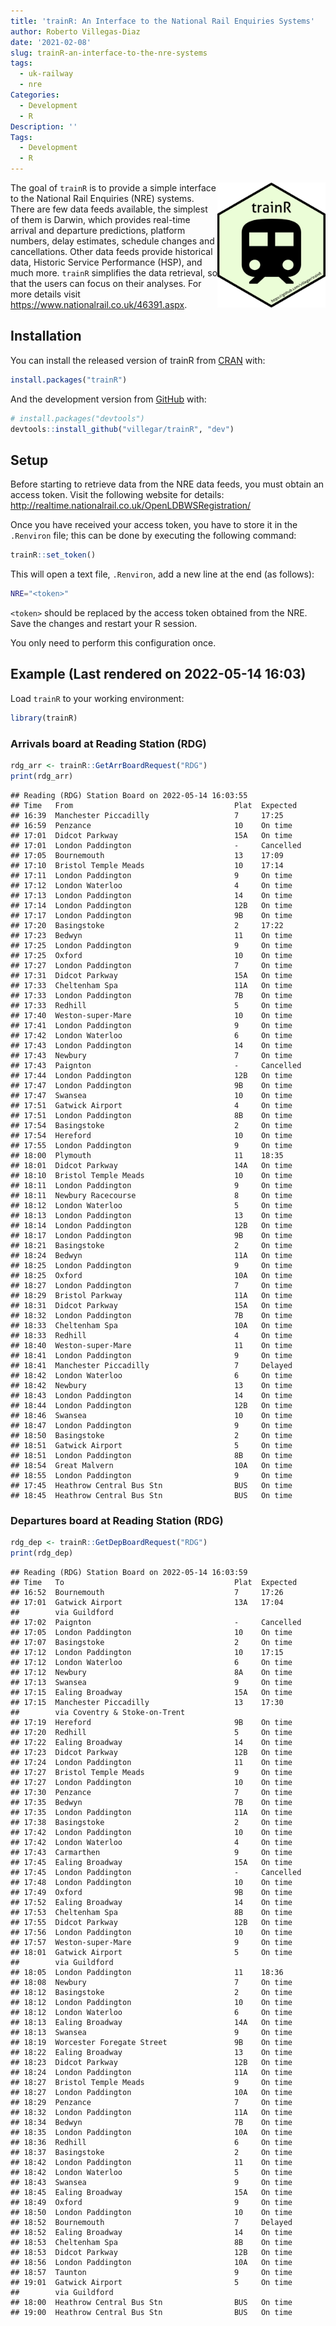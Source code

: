 ```yaml
---
title: 'trainR: An Interface to the National Rail Enquiries Systems'
author: Roberto Villegas-Diaz
date: '2021-02-08'
slug: trainR-an-interface-to-the-nre-systems
tags:
  - uk-railway
  - nre
Categories:
  - Development
  - R
Description: ''
Tags:
  - Development
  - R
---
```


<img src="https://raw.githubusercontent.com/villegar/trainR/main/inst/images/logo.png" alt="logo" align="right" height=200px/>

The goal of `trainR` is to provide a simple interface to the 
National Rail Enquiries (NRE) systems. There are few data feeds 
available, the simplest of them is Darwin, which provides real-time 
arrival and departure predictions, platform numbers, delay estimates, 
schedule changes and cancellations. Other data feeds provide historical 
data, Historic Service Performance (HSP), and much more. `trainR` 
simplifies the data retrieval, so that the users can focus on their 
analyses. For more details visit 
https://www.nationalrail.co.uk/46391.aspx.

## Installation

You can install the released version of trainR from [CRAN](https://CRAN.R-project.org) with:

``` r
install.packages("trainR")
```

And the development version from [GitHub](https://github.com/) with:

``` r
# install.packages("devtools")
devtools::install_github("villegar/trainR", "dev")
```

## Setup
Before starting to retrieve data from the NRE data feeds, you must obtain an access token. 
Visit the following website for details: http://realtime.nationalrail.co.uk/OpenLDBWSRegistration/

Once you have received your access token, you have to store it in the `.Renviron` file; this can be 
done by executing the following command:


```r
trainR::set_token()
```

This will open a text file, `.Renviron`, add a new line at the end (as follows):

```bash
NRE="<token>"
```

`<token>` should be replaced by the access token obtained from the NRE. Save the changes and restart 
your R session.

You only need to perform this configuration once.

## Example (Last rendered on 2022-05-14 16:03)

Load `trainR` to your working environment:

```r
library(trainR)
```

### Arrivals board at Reading Station (RDG)


```r
rdg_arr <- trainR::GetArrBoardRequest("RDG")
print(rdg_arr)
```

```
## Reading (RDG) Station Board on 2022-05-14 16:03:55
## Time   From                                    Plat  Expected
## 16:39  Manchester Piccadilly                   7     17:25
## 16:59  Penzance                                10    On time
## 17:01  Didcot Parkway                          15A   On time
## 17:01  London Paddington                       -     Cancelled
## 17:05  Bournemouth                             13    17:09
## 17:10  Bristol Temple Meads                    10    17:14
## 17:11  London Paddington                       9     On time
## 17:12  London Waterloo                         4     On time
## 17:13  London Paddington                       14    On time
## 17:14  London Paddington                       12B   On time
## 17:17  London Paddington                       9B    On time
## 17:20  Basingstoke                             2     17:22
## 17:23  Bedwyn                                  11    On time
## 17:25  London Paddington                       9     On time
## 17:25  Oxford                                  10    On time
## 17:27  London Paddington                       7     On time
## 17:31  Didcot Parkway                          15A   On time
## 17:33  Cheltenham Spa                          11A   On time
## 17:33  London Paddington                       7B    On time
## 17:33  Redhill                                 5     On time
## 17:40  Weston-super-Mare                       10    On time
## 17:41  London Paddington                       9     On time
## 17:42  London Waterloo                         6     On time
## 17:43  London Paddington                       14    On time
## 17:43  Newbury                                 7     On time
## 17:43  Paignton                                -     Cancelled
## 17:44  London Paddington                       12B   On time
## 17:47  London Paddington                       9B    On time
## 17:47  Swansea                                 10    On time
## 17:51  Gatwick Airport                         4     On time
## 17:51  London Paddington                       8B    On time
## 17:54  Basingstoke                             2     On time
## 17:54  Hereford                                10    On time
## 17:55  London Paddington                       9     On time
## 18:00  Plymouth                                11    18:35
## 18:01  Didcot Parkway                          14A   On time
## 18:10  Bristol Temple Meads                    10    On time
## 18:11  London Paddington                       9     On time
## 18:11  Newbury Racecourse                      8     On time
## 18:12  London Waterloo                         5     On time
## 18:13  London Paddington                       13    On time
## 18:14  London Paddington                       12B   On time
## 18:17  London Paddington                       9B    On time
## 18:21  Basingstoke                             2     On time
## 18:24  Bedwyn                                  11A   On time
## 18:25  London Paddington                       9     On time
## 18:25  Oxford                                  10A   On time
## 18:27  London Paddington                       7     On time
## 18:29  Bristol Parkway                         11A   On time
## 18:31  Didcot Parkway                          15A   On time
## 18:32  London Paddington                       7B    On time
## 18:33  Cheltenham Spa                          10A   On time
## 18:33  Redhill                                 4     On time
## 18:40  Weston-super-Mare                       11    On time
## 18:41  London Paddington                       9     On time
## 18:41  Manchester Piccadilly                   7     Delayed
## 18:42  London Waterloo                         6     On time
## 18:42  Newbury                                 13    On time
## 18:43  London Paddington                       14    On time
## 18:44  London Paddington                       12B   On time
## 18:46  Swansea                                 10    On time
## 18:47  London Paddington                       9     On time
## 18:50  Basingstoke                             2     On time
## 18:51  Gatwick Airport                         5     On time
## 18:51  London Paddington                       8B    On time
## 18:54  Great Malvern                           10A   On time
## 18:55  London Paddington                       9     On time
## 17:45  Heathrow Central Bus Stn                BUS   On time
## 18:45  Heathrow Central Bus Stn                BUS   On time
```

### Departures board at Reading Station (RDG)


```r
rdg_dep <- trainR::GetDepBoardRequest("RDG")
print(rdg_dep)
```

```
## Reading (RDG) Station Board on 2022-05-14 16:03:59
## Time   To                                      Plat  Expected
## 16:52  Bournemouth                             7     17:26
## 17:01  Gatwick Airport                         13A   17:04
##        via Guildford                           
## 17:02  Paignton                                -     Cancelled
## 17:05  London Paddington                       10    On time
## 17:07  Basingstoke                             2     On time
## 17:12  London Paddington                       10    17:15
## 17:12  London Waterloo                         6     On time
## 17:12  Newbury                                 8A    On time
## 17:13  Swansea                                 9     On time
## 17:15  Ealing Broadway                         15A   On time
## 17:15  Manchester Piccadilly                   13    17:30
##        via Coventry & Stoke-on-Trent           
## 17:19  Hereford                                9B    On time
## 17:20  Redhill                                 5     On time
## 17:22  Ealing Broadway                         14    On time
## 17:23  Didcot Parkway                          12B   On time
## 17:24  London Paddington                       11    On time
## 17:27  Bristol Temple Meads                    9     On time
## 17:27  London Paddington                       10    On time
## 17:30  Penzance                                7     On time
## 17:35  Bedwyn                                  7B    On time
## 17:35  London Paddington                       11A   On time
## 17:38  Basingstoke                             2     On time
## 17:42  London Paddington                       10    On time
## 17:42  London Waterloo                         4     On time
## 17:43  Carmarthen                              9     On time
## 17:45  Ealing Broadway                         15A   On time
## 17:45  London Paddington                       -     Cancelled
## 17:48  London Paddington                       10    On time
## 17:49  Oxford                                  9B    On time
## 17:52  Ealing Broadway                         14    On time
## 17:53  Cheltenham Spa                          8B    On time
## 17:55  Didcot Parkway                          12B   On time
## 17:56  London Paddington                       10    On time
## 17:57  Weston-super-Mare                       9     On time
## 18:01  Gatwick Airport                         5     On time
##        via Guildford                           
## 18:05  London Paddington                       11    18:36
## 18:08  Newbury                                 7     On time
## 18:12  Basingstoke                             2     On time
## 18:12  London Paddington                       10    On time
## 18:12  London Waterloo                         6     On time
## 18:13  Ealing Broadway                         14A   On time
## 18:13  Swansea                                 9     On time
## 18:19  Worcester Foregate Street               9B    On time
## 18:22  Ealing Broadway                         13    On time
## 18:23  Didcot Parkway                          12B   On time
## 18:24  London Paddington                       11A   On time
## 18:27  Bristol Temple Meads                    9     On time
## 18:27  London Paddington                       10A   On time
## 18:29  Penzance                                7     On time
## 18:32  London Paddington                       11A   On time
## 18:34  Bedwyn                                  7B    On time
## 18:35  London Paddington                       10A   On time
## 18:36  Redhill                                 6     On time
## 18:37  Basingstoke                             2     On time
## 18:42  London Paddington                       11    On time
## 18:42  London Waterloo                         5     On time
## 18:43  Swansea                                 9     On time
## 18:45  Ealing Broadway                         15A   On time
## 18:49  Oxford                                  9     On time
## 18:50  London Paddington                       10    On time
## 18:52  Bournemouth                             7     Delayed
## 18:52  Ealing Broadway                         14    On time
## 18:53  Cheltenham Spa                          8B    On time
## 18:53  Didcot Parkway                          12B   On time
## 18:56  London Paddington                       10A   On time
## 18:57  Taunton                                 9     On time
## 19:01  Gatwick Airport                         5     On time
##        via Guildford                           
## 18:00  Heathrow Central Bus Stn                BUS   On time
## 19:00  Heathrow Central Bus Stn                BUS   On time
```
